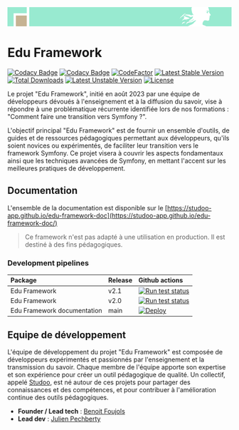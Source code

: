 ![separe](https://raw.githubusercontent.com/studoo-app/.github/main/profile/studoo-banner-logo.png)
# Edu Framework
[![Codacy Badge](https://app.codacy.com/project/badge/Grade/a15f20cbdf2743618efe54e2db39f605)](https://app.codacy.com/gh/studoo-app/edu-framework/dashboard?utm_source=gh&utm_medium=referral&utm_content=&utm_campaign=Badge_grade)
[![Codacy Badge](https://app.codacy.com/project/badge/Coverage/a15f20cbdf2743618efe54e2db39f605)](https://app.codacy.com/gh/studoo-app/edu-framework/dashboard?utm_source=gh&utm_medium=referral&utm_content=&utm_campaign=Badge_coverage)
[![CodeFactor](https://www.codefactor.io/repository/github/studoo-app/edu-framework/badge)](https://www.codefactor.io/repository/github/studoo-app/edu-framework)
[![Latest Stable Version](https://poser.pugx.org/studoo/edu-framework/v)](//packagist.org/packages/studoo/edu-framework)
[![Total Downloads](https://poser.pugx.org/studoo/edu-framework/downloads)](//packagist.org/packages/studoo/edu-framework)
[![Latest Unstable Version](https://poser.pugx.org/studoo/edu-framework/v/unstable)](//packagist.org/packages/edu-framework)
[![License](https://poser.pugx.org/studoo/edu-framework/license)](//packagist.org/packages/studoo/edu-framework)

Le projet "Edu Framework", initié en août 2023 par une équipe de développeurs dévoués à l'enseignement et à la diffusion du savoir, vise à répondre à une problématique récurrente identifiée lors de nos formations : "Comment faire une transition vers Symfony ?".

L'objectif principal "Edu Framework" est de fournir un ensemble d'outils, de guides et de ressources pédagogiques permettant aux développeurs, qu'ils soient novices ou expérimentés, de faciliter leur transition vers le framework Symfony. Ce projet visera à couvrir les aspects fondamentaux ainsi que les techniques avancées de Symfony, en mettant l'accent sur les meilleures pratiques de développement.

## Documentation
L'ensemble de la documentation est disponible sur le [https://studoo-app.github.io/edu-framework-doc](https://studoo-app.github.io/edu-framework-doc/)


> Ce framework n'est pas adapté à une utilisation en production. Il est destiné à des fins pédagogiques.

### Development pipelines

| Package  | Release         | Github actions         |
| :------- | :--------------------- |:--------------------- |
| Edu Framework | v2.1 | [![Run test status](https://github.com/studoo-app/edu-framework/actions/workflows/testing.yml/badge.svg?branch=2.1)](https://github.com/studoo-app/edu-framework) |
| Edu Framework | v2.0 | [![Run test status](https://github.com/studoo-app/edu-framework/actions/workflows/testing.yml/badge.svg?branch=2.0)](https://github.com/studoo-app/edu-framework) |
| Edu Framework documentation | main | [![Deploy](https://github.com/studoo-app/edu-framework-doc/actions/workflows/deploy.yml/badge.svg)](https://github.com/studoo-app/edu-framework-doc) |

## Equipe de développement
L'équipe de développement du projet "Edu Framework" est composée de développeurs expérimentés et passionnés par l'enseignement et la transmission du savoir. 
Chaque membre de l'équipe apporte son expertise et son expérience pour créer un outil pédagogique de qualité.
Un collectif, appelé [Studoo](https://github.com/studoo-app), est né autour de ces projets pour partager des connaissances et des compétences, et pour contribuer à l'amélioration continue des outils pédagogiques.

- **Founder / Lead tech** : [Benoit Foujols](https://github.com/bfoujols)
- **Lead dev** : [Julien Pechberty](https://github.com/JPechberty)